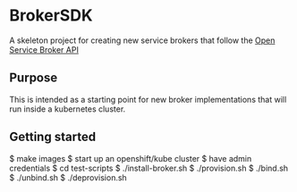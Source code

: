 # BrokerSDK

A skeleton project for creating new service brokers that follow the [Open Service Broker API](https://github.com/openservicebrokerapi/servicebroker)

## Purpose

This is intended as a starting point for new broker implementations that will run inside a kubernetes cluster.

## Getting started

$ make images
$ start up an openshift/kube cluster
$ have admin credentials
$ cd test-scripts
$ ./install-broker.sh
$ ./provision.sh
$ ./bind.sh
$ ./unbind.sh
$ ./deprovision.sh
